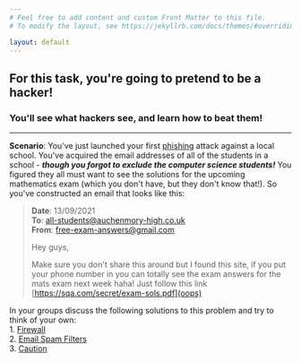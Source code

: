```yaml
---
# Feel free to add content and custom Front Matter to this file.
# To modify the layout, see https://jekyllrb.com/docs/themes/#overriding-theme-defaults

layout: default
---
```


## For this task, you're going to pretend to be a hacker! 
### You'll see what hackers see, and learn how to beat them!

--- 

**Scenario**: You've just launched your first [phishing](phishing) attack against a local school. You've acquired the email addresses of all of the students in a school - ***though you forgot to exclude the computer science students!*** You figured they all must want to see the solutions for the upcoming mathematics exam (which you don't have, but they don't know that!). So you've constructed an email that looks like this:
    
        
            
                
                
>  **Date**: 13/09/2021  
>  **To**: all-students@auchenmory-high.co.uk  
>  **From**: free-exam-answers@gmail.com   
>
>  Hey guys,
>
>  Make sure you don't share this around but I found this site, if you put your phone number in you can totally 
>  see the exam answers for the mats exam next week haha! Just follow this link [https://sqa.com/secret/exam-sols.pdf](oops)


In your groups discuss the following solutions to this problem and try to think of your own: \
    1. [Firewall]() \
    2. [Email Spam Filters]() \
    3. [Caution]() 